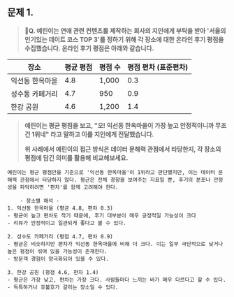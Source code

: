 ## 문제 1.

> **🧚Q. 예린이는 연애 관련 컨텐츠를 제작하는 회사의 지인에게 부탁을 받아 '서울의 인기있는 데이트 코스 TOP 3'를 정하기 위해 각 장소에 대한 온라인 후기 평점을 수집했습니다. 온라인 후기 평점은 아래와 같습니다.**

| **장소**        | **평균 평점** | **평점 수** | **평점 편차 (표준편차)** |
| --------------- | ------------- | ----------- | ------------------------ |
| 익선동 한옥마을 | 4.8           | 1,000       | 0.3                      |
| 성수동 카페거리 | 4.7           | 950         | 0.9                      |
| 한강 공원       | 4.6           | 1,200       | 1.4                      |

> **예린이는 평균 평점을 보고, "오! 익선동 한옥마을이 가장 높고 안정적이니까 무조건 1위네" 라고 말하고 이를 지인에게 전달했습니다.**
>
> **위 사례에서 예린이의 접근 방식은 데이터 문해력 관점에서 타당한지, 각 장소의 평점에 담긴 의미를 활용해 비교해보세요.**



~~~
예린이는 평균 평점만을 기준으로 '익선동 한옥마을'이 1위라고 판단했지만, 이는 데이터 문해력 관점에서 타당하지 않다. 평균은 전체 경향을 보여주는 지표일 뿐, 후기의 분포나 안정성을 파악하려면 '편차'를 함께 고려해야 한다. 

	- 장소별 해석 -
1. 익선동 한옥마을 (평균 4.8, 편차 0.3) 
- 평균이 높고 편차도 작기 때문에, 후기 대부분이 매우 긍정적일 가능성이 크다
- 리뷰가 안정적이고 일관되게 좋다고 볼 수 있다.

2. 성수도 카페거리 (평점 4.7, 편차 0.9)
- 평균은 비슷하지만 편차가 익선동 한옥마을에 비해 더 크다. 이는 일부 극단적으로 낮거나 높은 평점이 섞여 있을 가능성이 존재한다. 
- 방문객 경험이 양극화되어 있을 수 있다. 

3. 한강 공원 (평점 4.6, 편차 1.4)
- 평균은 가장 낮고, 편차는 가장 크다. 사람들마다 느끼는 바가 매우 다르다고 할 수 있다. 
- 독특하거나 호불호가 갈리는 장소일 수 있다. 
~~~
